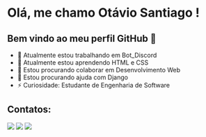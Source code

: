 # Olá, me chamo Otávio Santiago ! 
## Bem vindo ao meu perfil GitHub 👋

- 🔭 Atualmente estou trabalhando em Bot_Discord
- 🌱 Atualmente estou aprendendo HTML e CSS
- 👯 Estou procurando colaborar em Desenvolvimento Web
- 🤔 Estou procurando ajuda com Django
- ⚡ Curiosidade: Estudante de Engenharia de Software

## Contatos:

<div>
<a href="https://www.instagram.com/otta.santiago/" target="_blank"><img loading="lazy" src="https://img.shields.io/badge/-Instagram-%23E4405F?style=for-the-badge&logo=instagram&logoColor=white" target="_blank"></a>
<a href = "otaviosatago@gmail.com"><img loading="lazy" src="https://img.shields.io/badge/Gmail-D14836?style=for-the-badge&logo=gmail&logoColor=white" target="_blank"></a>
<a href="[https://www.linkedin.com/in/seu-usuário-linkedln-aqui](https://www.linkedin.com/in/otavio-santiago-0520122b6?lipi=urn%3Ali%3Apage%3Ad_flagship3_profile_view_base_contact_details%3BGp4JtPuqQTmcSfZPOU24UA%3D%3D)" target="_blank"><img loading="lazy" src="https://img.shields.io/badge/-LinkedIn-%230077B5?style=for-the-badge&logo=linkedin&logoColor=white" target="_blank"></a>   
</div>
